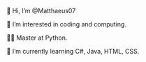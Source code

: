 👋 Hi, I’m @Matthaeus07

👀 I’m interested in coding and computing.

👨‍💻 Master at Python.

🌱 I’m currently learning C#, Java, HTML, CSS.

<!---
Matthaeus07/Matthaeus07 is a ✨ special ✨ repository because its `README.md` (this file) appears on your GitHub profile.
You can click the Preview link to take a look at your changes.
--->
